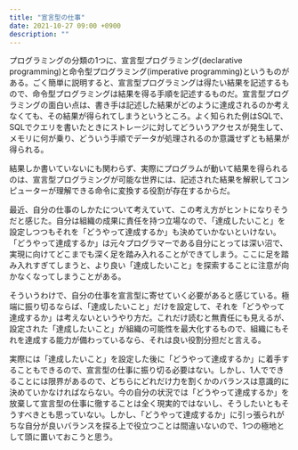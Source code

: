 ```yaml
---
title: "宣言型の仕事"
date: 2021-10-27 09:00 +0900
description: ""
---
```


プログラミングの分類の1つに、宣言型プログラミング(declarative programming)と命令型プログラミング(imperative programming)というものがある。ごく簡単に説明すると、宣言型プログラミングは得たい結果を記述するもので、命令型プログラミングは結果を得る手順を記述するものだ。宣言型プログラミングの面白い点は、書き手は記述した結果がどのように達成されるのか考えなくても、その結果が得られてしまうというところ。よく知られた例はSQLで、SQLでクエリを書いたときにストレージに対してどういうアクセスが発生して、メモリに何が乗り、どういう手順でデータが処理されるのか意識せずとも結果が得られる。

結果しか書いていないにも関わらず、実際にプログラムが動いて結果を得られるのは、宣言型プログラミングが可能な世界には、記述された結果を解釈してコンピューターが理解できる命令に変換する役割が存在するからだ。

最近、自分の仕事のしかたについて考えていて、この考え方がヒントになりそうだと感じた。自分は組織の成果に責任を持つ立場なので、「達成したいこと」を設定しつつもそれを「どうやって達成するか」も決めていかないといけない。「どうやって達成するか」は元々プログラマーである自分にとっては深い沼で、実現に向けてどこまでも深く足を踏み入れることができてしまう。ここに足を踏み入れすぎてしまうと、より良い「達成したいこと」を探索することに注意が向かなくなってしまうことがある。

そういうわけで、自分の仕事を宣言型に寄せていく必要があると感じている。極端に振り切るならば、「達成したいこと」だけを設定して、それを「どうやって達成するか」は考えないというやり方だ。これだけ読むと無責任にも見えるが、設定された「達成したいこと」が組織の可能性を最大化するもので、組織にもそれを達成する能力が備わっているなら、それは良い役割分担だと言える。

実際には「達成したいこと」を設定した後に「どうやって達成するか」に着手することもできるので、宣言型の仕事に振り切る必要はない。しかし、1人でできることには限界があるので、どちらにどれだけ力を割くかのバランスは意識的に決めていかなければならない。今の自分の状況では「どうやって達成するか」を放棄して宣言型の仕事に徹することは全く現実的ではないし、そうしたいともそうすべきとも思っていない。しかし、「どうやって達成するか」に引っ張られがちな自分が良いバランスを探る上で役立つことは間違いないので、1つの極地として頭に置いておこうと思う。
